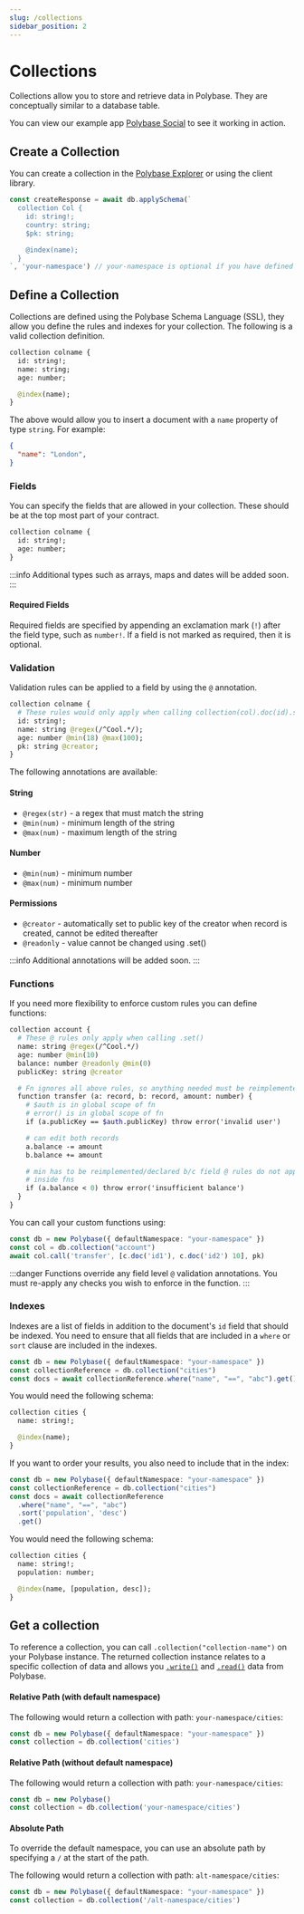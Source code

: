 ```yaml
---
slug: /collections
sidebar_position: 2
---
```


# Collections

Collections allow you to store and retrieve data in Polybase. They are conceptually similar to a database table.

You can view our example app [Polybase Social](https://social.testnet.polybase.xyz) to see it working in action.

## Create a Collection

You can create a collection in the [Polybase Explorer](https://explorer.testnet.polybase.xyz) or using the client library.

```ts
const createResponse = await db.applySchema(`
  collection Col {
    id: string!;
    country: string;
    $pk: string;

    @index(name);
  }
`, 'your-namespace') // your-namespace is optional if you have defined a default namespace
```

## Define a Collection

Collections are defined using the Polybase Schema Language (SSL), they allow you define the rules and indexes for your collection. The following is a valid collection definition.

```graphql
collection colname {
  id: string!;
  name: string;
  age: number;

  @index(name);
}
```

The above would allow you to insert a document with a `name` property of type `string`. For example:

```json
{
  "name": "London",
}
```


### Fields

You can specify the fields that are allowed in your collection. These should be at the top most part of your contract.

```graphql
collection colname {
  id: string!;
  age: number;
}
```

:::info
Additional types such as arrays, maps and dates will be added soon.
:::

#### Required Fields

Required fields are specified by appending an exclamation mark (`!`) after the field type, such as `number!`. If a field is not marked as required, then it is optional.


### Validation

Validation rules can be applied to a field by using the `@` annotation.

```graphql
collection colname {
  # These rules would only apply when calling collection(col).doc(id).set()
  id: string!;
  name: string @regex(/^Cool.*/);
  age: number @min(18) @max(100);
  pk: string @creator;
}
```

The following annotations are available:

#### String

 * `@regex(str)` - a regex that must match the string
 * `@min(num)` - minimum length of the string
 * `@max(num)` - maximum length of the string


#### Number

 * `@min(num)` - minimum number
 * `@max(num)` - minimum number


#### Permissions

 * `@creator` - automatically set to public key of the creator when record is created, cannot be edited thereafter
 * `@readonly` - value cannot be changed using .set()


:::info
Additional annotations will be added soon.
:::


### Functions

If you need more flexibility to enforce custom rules you can define functions:


```graphql
collection account {
  # These @ rules only apply when calling .set()
  name: string @regex(/^Cool.*/)
  age: number @min(10)
  balance: number @readonly @min(0)
  publicKey: string @creator

  # Fn ignores all above rules, so anything needed must be reimplemented
  function transfer (a: record, b: record, amount: number) {
    # $auth is in global scope of fn
    # error() is in global scope of fn
    if (a.publicKey == $auth.publicKey) throw error('invalid user')

    # can edit both records
    a.balance -= amount
    b.balance += amount

    # min has to be reimplemented/declared b/c field @ rules do not apply
    # inside fns
    if (a.balance < 0) throw error('insufficient balance')
  }
}
```

You can call your custom functions using:

```ts
const db = new Polybase({ defaultNamespace: "your-namespace" })
const col = db.collection("account")
await col.call('transfer', [c.doc('id1'), c.doc('id2') 10], pk)
```

:::danger
Functions override any field level `@` validation annotations. You must re-apply any checks you wish to enforce in the function.
:::


### Indexes

Indexes are a list of fields in addition to the document's `id` field that should be indexed. You need to ensure that all fields that are included in a `where` or `sort` clause are included in the indexes.

```ts
const db = new Polybase({ defaultNamespace: "your-namespace" })
const collectionReference = db.collection("cities")
const docs = await collectionReference.where("name", "==", "abc").get()
```

You would need the following schema:

```graphql
collection cities {
  name: string!;

  @index(name);
}
```

If you want to order your results, you also need to include that in the index:

```ts
const db = new Polybase({ defaultNamespace: "your-namespace" })
const collectionReference = db.collection("cities")
const docs = await collectionReference
  .where("name", "==", "abc")
  .sort('population', 'desc')
  .get()
```

You would need the following schema:


```graphql
collection cities {
  name: string!;
  population: number;

  @index(name, [population, desc]);
}
```


## Get a collection

To reference a collection, you can call `.collection("collection-name")` on your Polybase instance. The returned collection instance relates to a specific collection of data and allows you [`.write()`](/write) and [`.read()`](/read) data from Polybase.


#### Relative Path (with default namespace)

The following would return a collection with path: `your-namespace/cities`:

```ts
const db = new Polybase({ defaultNamespace: "your-namespace" })
const collection = db.collection('cities')
```

#### Relative Path (without default namespace)

The following would return a collection with path: `your-namespace/cities`:

```ts
const db = new Polybase()
const collection = db.collection('your-namespace/cities')
```

#### Absolute Path

To override the default namespace, you can use an absolute path by specifying a `/` at the start of the path. 

The following would return a collection with path: `alt-namespace/cities`:

```ts
const db = new Polybase({ defaultNamespace: "your-namespace" })
const collection = db.collection('/alt-namespace/cities')
```

